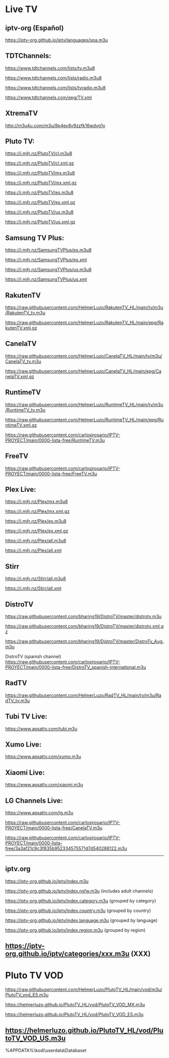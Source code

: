# Live TV

## iptv-org (Español)
https://iptv-org.github.io/iptv/languages/spa.m3u

## TDTChannels:
https://www.tdtchannels.com/lists/tv.m3u8

https://www.tdtchannels.com/lists/radio.m3u8

https://www.tdtchannels.com/lists/tvradio.m3u8

https://www.tdtchannels.com/epg/TV.xml

## XtremaTV
http://m3u4u.com/m3u/8p4ey8v9zzfk16wdyg1v

## Pluto TV:
https://i.mjh.nz/PlutoTV/cl.m3u8

https://i.mjh.nz/PlutoTV/cl.xml.gz


https://i.mjh.nz/PlutoTV/mx.m3u8

https://i.mjh.nz/PlutoTV/mx.xml.gz


https://i.mjh.nz/PlutoTV/es.m3u8

https://i.mjh.nz/PlutoTV/es.xml.gz


https://i.mjh.nz/PlutoTV/us.m3u8

https://i.mjh.nz/PlutoTV/us.xml.gz

## Samsung TV Plus:
https://i.mjh.nz/SamsungTVPlus/es.m3u8

https://i.mjh.nz/SamsungTVPlus/es.xml

https://i.mjh.nz/SamsungTVPlus/us.m3u8

https://i.mjh.nz/SamsungTVPlus/us.xml

## RakutenTV
https://raw.githubusercontent.com/HelmerLuzo/RakutenTV_HL/main/tv/m3u/RakutenTV_tv.m3u

https://raw.githubusercontent.com/HelmerLuzo/RakutenTV_HL/main/epg/RakutenTV.xml.gz

## CanelaTV
https://raw.githubusercontent.com/HelmerLuzo/CanelaTV_HL/main/tv/m3u/CanelaTV_tv.m3u

https://raw.githubusercontent.com/HelmerLuzo/CanelaTV_HL/main/epg/CanelaTV.xml.gz

## RuntimeTV
https://raw.githubusercontent.com/HelmerLuzo/RuntimeTV_HL/main/tv/m3u/RuntimeTV_tv.m3u

https://raw.githubusercontent.com/HelmerLuzo/RuntimeTV_HL/main/epg/RuntimeTV.xml.gz

https://raw.githubusercontent.com/carlosjrosario/IPTV-PROYECT/main/0000-lista-free/RuntimeTV.m3u

## FreeTV
https://raw.githubusercontent.com/carlosjrosario/IPTV-PROYECT/main/0000-lista-free/FreeTV.m3u

## Plex Live:
https://i.mjh.nz/Plex/mx.m3u8

https://i.mjh.nz/Plex/mx.xml.gz

https://i.mjh.nz/Plex/es.m3u8

https://i.mjh.nz/Plex/es.xml.gz

https://i.mjh.nz/Plex/all.m3u8

https://i.mjh.nz/Plex/all.xml

## Stirr
https://i.mjh.nz/Stirr/all.m3u8

https://i.mjh.nz/Stirr/all.xml

## DistroTV
https://raw.githubusercontent.com/bharing19/DistroTV/master/distrotv.m3u

https://raw.githubusercontent.com/bharing19/DistroTV/master/distrotv.xml.gz

https://raw.githubusercontent.com/bharing19/DistroTV/master/DistroTv_Aug.m3u

DistroTV (spanish channel)
https://raw.githubusercontent.com/carlosjrosario/IPTV-PROYECT/main/0000-lista-free/DistroTV_spanish-international.m3u

## RadTV
https://raw.githubusercontent.com/HelmerLuzo/RadTV_HL/main/tv/m3u/RadTV_tv.m3u

## Tubi TV Live:
https://www.apsattv.com/tubi.m3u

## Xumo Live:
https://www.apsattv.com/xumo.m3u

## Xiaomi Live:
https://www.apsattv.com/xiaomi.m3u

## LG Channels Live:
https://www.apsattv.com/lg.m3u

https://raw.githubusercontent.com/carlosjrosario/IPTV-PROYECT/main/0000-lista-free/CanelaTV.m3u

https://raw.githubusercontent.com/carlosjrosario/IPTV-PROYECT/main/0000-lista-free/3a3af21c9c3f835b952334575571d7d540288122.m3u

----------------------------------------------------------------------------------------------------------

## iptv.org

https://iptv-org.github.io/iptv/index.m3u

https://iptv-org.github.io/iptv/index.nsfw.m3u
(includes adult channels)

https://iptv-org.github.io/iptv/index.category.m3u
(grouped by category)

https://iptv-org.github.io/iptv/index.country.m3u
(grouped by country)

https://iptv-org.github.io/iptv/index.language.m3u
(grouped by language)

https://iptv-org.github.io/iptv/index.region.m3u
(grouped by region)

https://iptv-org.github.io/iptv/categories/xxx.m3u
(XXX)
-------------------------------------------------------------------------------

# Pluto TV VOD
https://raw.githubusercontent.com/HelmerLuzo/PlutoTV_HL/main/vod/m3u/PlutoTV_vod_ES.m3u

https://helmerluzo.github.io/PlutoTV_HL/vod/PlutoTV_VOD_MX.m3u

https://helmerluzo.github.io/PlutoTV_HL/vod/PlutoTV_VOD_ES.m3u

https://helmerluzo.github.io/PlutoTV_HL/vod/PlutoTV_VOD_US.m3u
---------------------------------------------------------------------------------

%APPDATA%\kodi\userdata\Databaset
